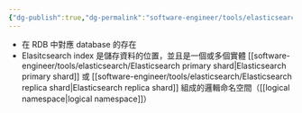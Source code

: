 ```yaml
---
{"dg-publish":true,"dg-permalink":"software-engineer/tools/elasticsearch/Elasticsearch index","permalink":"/software-engineer/tools/elasticsearch/Elasticsearch index/"}
---
```


- 在 RDB 中對應 database 的存在
- Elasitcsearch index 是儲存資料的位置，並且是一個或多個實體 [[software-engineer/tools/elasticsearch/Elasticsearch primary shard\|Elasticsearch primary shard]] 或 [[software-engineer/tools/elasticsearch/Elasticsearch replica shard\|Elasticsearch replica shard]] 組成的邏輯命名空間（[[logical namespace\|logical namespace]]）
